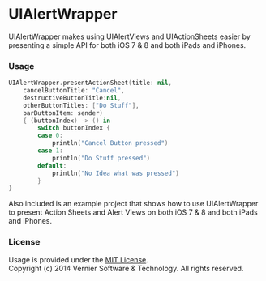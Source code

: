 UIAlertWrapper
============

UIAlertWrapper makes using UIAlertViews and UIActionSheets easier by presenting a simple API for both iOS 7 & 8 and both iPads and iPhones.

### Usage
```swift
UIAlertWrapper.presentActionSheet(title: nil,
    cancelButtonTitle: "Cancel",
    destructiveButtonTitle:nil,
    otherButtonTitles: ["Do Stuff"],
    barButtonItem: sender)
    { (buttonIndex) -> () in
        switch buttonIndex {
        case 0:
            println("Cancel Button pressed")
        case 1:
            println("Do Stuff pressed")
        default:
            println("No Idea what was pressed")
        }
}
```

Also included is an example project that shows how to use UIAlertWrapper to present Action Sheets and Alert Views on both iOS 7 & 8 and both iPads and iPhones.

### License

Usage is provided under the [MIT License](http://opensource.org/licenses/MIT).  
Copyright (c) 2014 Vernier Software & Technology. All rights reserved.
